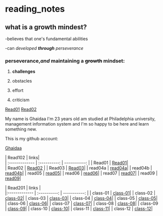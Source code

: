 # reading_notes

## what is a growth mindest? 
-believes that one's fundamental abilities

-can _developed **through** perseverance_

### perseverance,_and_ maintaining a ~~growth~~ mindset:
1. __challenges__

2. obstacles

3. effort 

4. criticism



[Read01](https://ghaidaamoh.github.io/reading_notes/Read01)
[Read02](https://ghaidaamoh.github.io/reading_notes/Read02)



My name is Ghaidaa I'm 23 years old am studied at Philadelphia university, management information system and I'm so happy to be here and learn something new.


This is my github account:

[Ghaidaa](https://github.com/Ghaidaamoh)


| Read102       |       links|       
| :-------------   | :----------: | -----------: |
|  Read01          |     [Read01](https://ghaidaamoh.github.io/reading_notes/Read01)|     
| Read02           |     [Read02](https://ghaidaamoh.github.io/reading_notes/Read02) |
|  Read03          |     [Read03](https://ghaidaamoh.github.io/reading_notes/read03)|
|  read04a         |     [read04a](https://ghaidaamoh.github.io/reading_notes/read04a)| 
|  read04b        |     [read04b](https://ghaidaamoh.github.io/reading_notes/read04b)| 
|  read05        |     [read05](https://ghaidaamoh.github.io/reading_notes/read05)| 
|  read06        |     [read06](https://ghaidaamoh.github.io/reading_notes/read06)| 
|  read07        |     [read07](https://ghaidaamoh.github.io/reading_notes/read07)| 
|  read09        |     [read09](https://ghaidaamoh.github.io/reading_notes/read09)| 
 

| Read201        |       links |       
|:------------- | :----------: | -----------:                                                              | 
|  class-01      |    [ class-01](https://ghaidaamoh.github.io/reading_notes/code201reading_notes/class-01)| 
|  class-02      |    [ class-02](https://ghaidaamoh.github.io/reading_notes/code201reading_notes/class-02)| 
|  class-03      |    [ class-03](https://ghaidaamoh.github.io/reading_notes/code201reading_notes/class-03)| 
|  class-04      |    [ class-04](https://ghaidaamoh.github.io/reading_notes/code201reading_notes/class-04)| 
|  class-05      |    [ class-05](https://ghaidaamoh.github.io/reading_notes/code201reading_notes/class-05)| 
|  class-06      |    [ class-06](https://ghaidaamoh.github.io/reading_notes/code201reading_notes/class-06)| 
|  class-07      |    [ class-07](https://ghaidaamoh.github.io/reading_notes/code201reading_notes/class-07)| 
|  class-08      |    [ class-08](https://ghaidaamoh.github.io/reading_notes/code201reading_notes/class-08)| 
|  class-09      |    [ class-09](https://ghaidaamoh.github.io/reading_notes/code201reading_notes/class-09)| 
|  class-10      |    [ class-10](https://ghaidaamoh.github.io/reading_notes/code201reading_notes/class-10)|
|  class-11      |    [ class-11](https://ghaidaamoh.github.io/reading_notes/code201reading_notes/class-11)|
|  class-12      |    [ class-12](https://ghaidaamoh.github.io/reading_notes/code201reading_notes/class-12)|